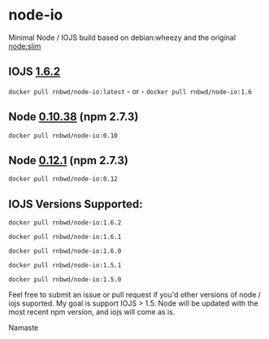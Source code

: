 # node-io
Minimal Node / IOJS build based on debian:wheezy and the original [node:slim](https://github.com/docker-library/node/blob/master/0.10/slim/Dockerfile)

## IOJS [1.6.2](https://github.com/iojs/io.js/blob/v1.x/CHANGELOG.md)

`docker pull rnbwd/node-io:latest` - or - `docker pull rnbwd/node-io:1.6`

## Node [0.10.38](http://blog.nodejs.org/2015/03/23/node-v0-10-38-maintenance/) (npm 2.7.3)

`docker pull rnbwd/node-io:0.10`

## Node [0.12.1](http://blog.nodejs.org/2015/03/23/node-v0-12-1-stable/) (npm 2.7.3)

`docker pull rnbwd/node-io:0.12`

## IOJS Versions Supported:

`docker pull rnbwd/node-io:1.6.2`

`docker pull rnbwd/node-io:1.6.1`

`docker pull rnbwd/node-io:1.6.0`

`docker pull rnbwd/node-io:1.5.1`

`docker pull rnbwd/node-io:1.5.0`

Feel free to submit an issue or pull request if you'd other versions of node / iojs suported. My goal is support IOJS > 1.5. Node will be updated with the most recent npm version, and iojs will come as is.

Namaste
